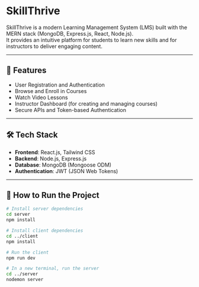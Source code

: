 # SkillThrive

SkillThrive is a modern Learning Management System (LMS) built with the MERN stack (MongoDB, Express.js, React, Node.js).  
It provides an intuitive platform for students to learn new skills and for instructors to deliver engaging content.

---

## 🚀 Features
- User Registration and Authentication
- Browse and Enroll in Courses
- Watch Video Lessons
- Instructor Dashboard (for creating and managing courses)
- Secure APIs and Token-based Authentication

---

## 🛠 Tech Stack
- **Frontend**: React.js, Tailwind CSS
- **Backend**: Node.js, Express.js
- **Database**: MongoDB (Mongoose ODM)
- **Authentication**: JWT (JSON Web Tokens)

---

## 📂 How to Run the Project

```bash
# Install server dependencies
cd server
npm install

# Install client dependencies
cd ../client
npm install

# Run the client
npm run dev

# In a new terminal, run the server
cd ../server
nodemon server
